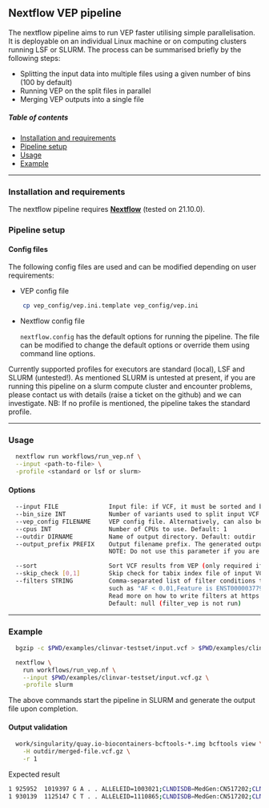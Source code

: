 ## Nextflow VEP pipeline

The nextflow pipeline aims to run VEP faster utilising simple parallelisation. It is deployable on an individual Linux machine or on computing clusters running LSF or SLURM. The process can be summarised briefly by the following steps:

 * Splitting the input data into multiple files using a given number of bins (100 by default)
 * Running VEP on the split files in parallel
 * Merging VEP outputs into a single file

##### Table of contents

* [Installation and requirements](#install)
* [Pipeline setup](#setup)
* [Usage](#usage)
* [Example](#example)

---
<a id="install"></a>
### Installation and requirements

The nextflow pipeline requires **[Nextflow](https://www.nextflow.io)** (tested on 21.10.0).

<a id="setup"></a>
### Pipeline setup

#### Config files

The following config files are used and can be modified depending on user requirements:

  * VEP config file
  ``` bash
      cp vep_config/vep.ini.template vep_config/vep.ini
  ```

  * Nextflow config file

    `nextflow.config` has the default options for running the pipeline. The file can be modified to change the default options or override them using command line options.

 Currently supported profiles for executors are standard (local), LSF and SLURM (untested!). As mentioned SLURM is untested at present, if you are running this pipeline on a slurm compute cluster and encounter problems, please contact us with details (raise a ticket on the github) and we can investigate.
 NB: If no profile is mentioned, the pipeline takes the standard profile.

---
<a id="usage"></a>

### Usage

```bash
  nextflow run workflows/run_vep.nf \
  --input <path-to-file> \
  -profile <standard or lsf or slurm>
```

#### Options

```bash
  --input FILE              Input file: if VCF, it must be sorted and bgzipped. Alternatively, can also be a directory containing input files
  --bin_size INT            Number of variants used to split input VCF into multiple jobs. Default: 100
  --vep_config FILENAME     VEP config file. Alternatively, can also be a directory containing VEP INI files. Default: vep_config/vep.ini
  --cpus INT                Number of CPUs to use. Default: 1
  --outdir DIRNAME          Name of output directory. Default: outdir
  --output_prefix PREFIX    Output filename prefix. The generated output file will have name <output_prefix>_VEP.vcf.gz.
                            NOTE: Do not use this parameter if you are expecting multiple output files.

  --sort                    Sort VCF results from VEP (only required if input is unsorted; slower if enabled). Default: false
  --skip_check [0,1]        Skip check for tabix index file of input VCF. Enables use of cache with -resume. Default: 0
  --filters STRING          Comma-separated list of filter conditions to pass to filter_vep,
                            such as "AF < 0.01,Feature is ENST00000377918".
                            Read more on how to write filters at https://ensembl.org/info/docs/tools/vep/script/vep_filter.html
                            Default: null (filter_vep is not run)
```

---
<a id="example"></a>

### Example

```bash
  bgzip -c $PWD/examples/clinvar-testset/input.vcf > $PWD/examples/clinvar-testset/input.vcf.gz

  nextflow \
    run workflows/run_vep.nf \
    --input $PWD/examples/clinvar-testset/input.vcf.gz \
    -profile slurm
 ```
The above commands start the pipeline in SLURM and generate the output file upon completion.

#### Output validation

```bash
  work/singularity/quay.io-biocontainers-bcftools-*.img bcftools view \
    -H outdir/merged-file.vcf.gz \
    -r 1
```
Expected result

```bash
1 925952  1019397 G A . . ALLELEID=1003021;CLNDISDB=MedGen:CN517202;CLNDN=not_provided;CLNHGVS=NC_000001.11:g.925952G>A;CLNREVSTAT=criteria_provided,_single_submitter;CLNSIG=Uncertain_significance;CLNVC=single_nucleotide_variant;CLNVCSO=SO:0001483;GENEINFO=SAMD11:148398;MC=SO:0001583|missense_variant;ORIGIN=1;CSQ=A|upstream_gene_variant|MODIFIER|SAMD11|ENSG00000187634|Transcript|ENST00000341065|protein_coding|||||||||||4360|1|cds_start_NF|HGNC|HGNC:28706,A|missense_variant|MODERATE|SAMD11|ENSG00000187634|Transcript|ENST00000342066|protein_coding|2/14||||101|11|4|G/E|gGg/gAg|||1||HGNC|HGNC:28706,A|missense_variant|MODERATE|SAMD11|ENSG00000187634|Transcript|ENST00000437963|protein_coding|2/5||||71|11|4|G/E|gGg/gAg|||1|cds_end_NF|HGNC|HGNC:28706,A|upstream_gene_variant|MODIFIER|LINC02593|ENSG00000223764|Transcript|ENST00000609207|retained_intron|||||||||||4936|-1||HGNC|HGNC:53933,A|missense_variant|MODERATE|SAMD11|ENSG00000187634|Transcript|ENST00000616016|protein_coding|2/14||||1057|548|183|G/E|gGg/gAg|||1||HGNC|HGNC:28706,A|missense_variant|MODERATE|SAMD11|ENSG00000187634|Transcript|ENST00000616125|protein_coding|1/11||||11|11|4|G/E|gGg/gAg|||1|cds_start_NF|HGNC|HGNC:28706,A|missense_variant|MODERATE|SAMD11|ENSG00000187634|Transcript|ENST00000617307|protein_coding|1/13||||11|11|4|G/E|gGg/gAg|||1|cds_start_NF|HGNC|HGNC:28706,A|missense_variant|MODERATE|SAMD11|ENSG00000187634|Transcript|ENST00000618181|protein_coding|1/10||||11|11|4|G/E|gGg/gAg|||1|cds_start_NF|HGNC|HGNC:28706,A|missense_variant|MODERATE|SAMD11|ENSG00000187634|Transcript|ENST00000618323|protein_coding|2/14||||1057|548|183|G/E|gGg/gAg|||1||HGNC|HGNC:28706,A|missense_variant|MODERATE|SAMD11|ENSG00000187634|Transcript|ENST00000618779|protein_coding|1/12||||11|11|4|G/E|gGg/gAg|||1|cds_start_NF|HGNC|HGNC:28706,A|missense_variant|MODERATE|SAMD11|ENSG00000187634|Transcript|ENST00000622503|protein_coding|1/13||||11|11|4|G/E|gGg/gAg|||1|cds_start_NF|HGNC|HGNC:28706
1 930139  1125147 C T . . ALLELEID=1110865;CLNDISDB=MedGen:CN517202;CLNDN=not_provided;CLNHGVS=NC_000001.11:g.930139C>T;CLNREVSTAT=criteria_provided,_single_submitter;CLNSIG=Likely_benign;CLNVC=single_nucleotide_variant;CLNVCSO=SO:0001483;GENEINFO=SAMD11:148398;MC=SO:0001627|intron_variant;ORIGIN=1;CSQ=T|upstream_gene_variant|MODIFIER|SAMD11|ENSG00000187634|Transcript|ENST00000341065|protein_coding|||||||||||173|1|cds_start_NF|HGNC|HGNC:28706,T|intron_variant|MODIFIER|SAMD11|ENSG00000187634|Transcript|ENST00000342066|protein_coding||2/13||||||||||1||HGNC|HGNC:28706,T|intron_variant|MODIFIER|SAMD11|ENSG00000187634|Transcript|ENST00000437963|protein_coding||2/4||||||||||1|cds_end_NF|HGNC|HGNC:28706,T|intron_variant|MODIFIER|SAMD11|ENSG00000187634|Transcript|ENST00000616016|protein_coding||2/13||||||||||1||HGNC|HGNC:28706,T|intron_variant|MODIFIER|SAMD11|ENSG00000187634|Transcript|ENST00000616125|protein_coding||1/10||||||||||1|cds_start_NF|HGNC|HGNC:28706,T|intron_variant|MODIFIER|SAMD11|ENSG00000187634|Transcript|ENST00000617307|protein_coding||1/12||||||||||1|cds_start_NF|HGNC|HGNC:28706,T|intron_variant|MODIFIER|SAMD11|ENSG00000187634|Transcript|ENST00000618181|protein_coding||1/9||||||||||1|cds_start_NF|HGNC|HGNC:28706,T|intron_variant|MODIFIER|SAMD11|ENSG00000187634|Transcript|ENST00000618323|protein_coding||2/13||||||||||1||HGNC|HGNC:28706,T|intron_variant|MODIFIER|SAMD11|ENSG00000187634|Transcript|ENST00000618779|protein_coding||1/11||||||||||1|cds_start_NF|HGNC|HGNC:28706,T|intron_variant|MODIFIER|SAMD11|ENSG00000187634|Transcript|ENST00000622503|protein_coding||1/12||||||||||1|cds_start_NF|HGNC|HGNC:28706
```
